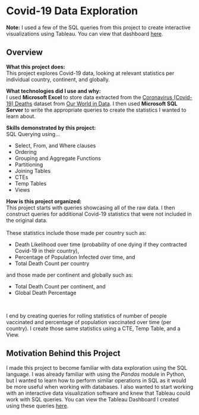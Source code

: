 Covid-19 Data Exploration
=========================

**Note:** I used a few of the SQL queries from this project to create interactive visualizations using Tableau. You can view that dashboard [here](https://public.tableau.com/app/profile/avinash.bisram/viz/CovidStatisticsDashboard_16300901625710/Dashboard1).

Overview
--------

**What this project does:**  
This project explores Covid-19 data, looking at relevant statistics per individual country, continent, and globally.

**What technologies did I use and why:**  
I used **Microsoft Excel** to store data extracted from the [Coronavirus (Covid-19) Deaths](https://ourworldindata.org/covid-deaths) dataset from [Our World in Data](https://ourworldindata.org).
I then used **Microsoft SQL Server** to write the appropriate queries to create the statistics I wanted to learn about.

**Skills demonstrated by this project:**  
SQL Querying using...
* Select, From, and Where clauses
* Ordering
* Grouping and Aggregate Functions
* Partitioning
* Joining Tables
* CTEs
* Temp Tables
* Views

**How is this project organized:**  
This project starts with queries showcasing all of the raw data. I then construct queries for additional Covid-19 statistics that were not included in the original data.
<br>  
These statistics include those made per country such as:
* Death Likelihood over time (probability of one dying if they contracted Covid-19 in their country),
* Percentage of Population Infected over time, and
* Total Death Count per country

and those made per continent and globally such as:  
* Total Death Count per continent, and
* Global Death Percentage
<br>

I end by creating queries for rolling statistics of number of people vaccinated and percentage of population vaccinated over time (per country). I create those same statistics using a CTE, Temp Table, and a View.


Motivation Behind this Project
------------------------------
I made this project to become familiar with data exploration using the SQL language. I was already familiar with using the _Pandas_ module in Python, but I wanted to learn how to perform similar operations in SQL as it would be more useful when working with databases. I also wanted to start working with an interactive data visualization software and knew that Tableau could work with SQL queries. You can view the Tableau Dashboard I created using these queries [here](https://public.tableau.com/app/profile/avinash.bisram/viz/CovidStatisticsDashboard_16300901625710/Dashboard1).